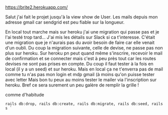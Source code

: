 https://brite2.herokuapp.com/


Salut j'ai fait le projet jusqu'à la view show de User.
Les mails depuis mon adresse gmail car sendgrid est peu fiable sur la longueur.

En local tout marche mais sur heroku j'ai une migration qui passe pas et je l'ai testé trop tard... J'ai mis les détails sur Slack si ca t'interesse. C'était une migration que je n'aurais pas du avoir besoin de faire car elle venait d'un oubli. Du coup la migration suivante, celle de devise, ne passe pas non plus sur heroku.
Sur heroku pn peut quand même s'inscrire, recevoir le mail de confirmation et se connecter mais c'est à peu près tout car les routes devises ne sont pas prises en compte.
Du coup il faut tester à la fois en local (il y a un seed) et sur heroku. Mais en local ça ne t'enverra pas de mail comme tu n'as pas mon login et mdp gmail (à moins qu'on puisse tester avec letter Mais bon tu peux au moins tester le mailer via l'inscription sur heroku.
Bref ce sera surement un peu galère de remplir la grille ! 

comme d'habitude 
```
rails db:drop, rails db:create, rails db:migrate, rails db:seed, rails s `
```
